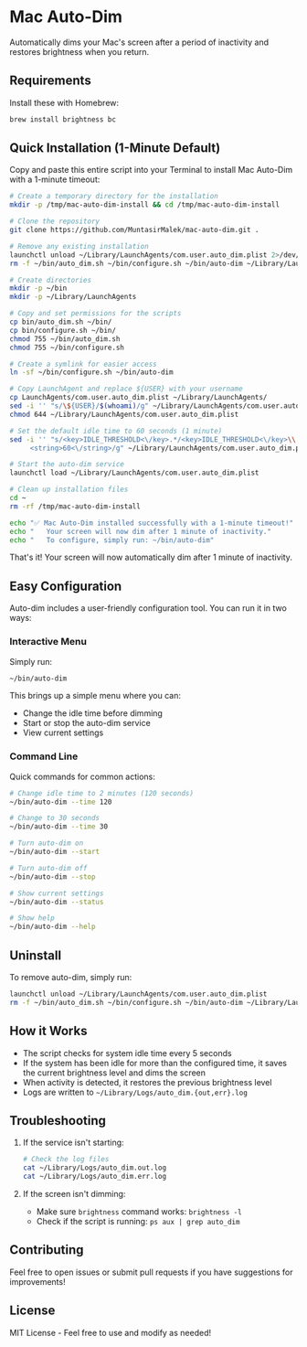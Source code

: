 # Mac Auto-Dim

Automatically dims your Mac's screen after a period of inactivity and restores brightness when you return.

## Requirements

Install these with Homebrew:
```bash
brew install brightness bc
```

## Quick Installation (1-Minute Default)

Copy and paste this entire script into your Terminal to install Mac Auto-Dim with a 1-minute timeout:

```bash
# Create a temporary directory for the installation
mkdir -p /tmp/mac-auto-dim-install && cd /tmp/mac-auto-dim-install

# Clone the repository
git clone https://github.com/MuntasirMalek/mac-auto-dim.git .

# Remove any existing installation
launchctl unload ~/Library/LaunchAgents/com.user.auto_dim.plist 2>/dev/null
rm -f ~/bin/auto_dim.sh ~/bin/configure.sh ~/bin/auto-dim ~/Library/LaunchAgents/com.user.auto_dim.plist ~/.prev_brightness

# Create directories
mkdir -p ~/bin
mkdir -p ~/Library/LaunchAgents

# Copy and set permissions for the scripts
cp bin/auto_dim.sh ~/bin/
cp bin/configure.sh ~/bin/
chmod 755 ~/bin/auto_dim.sh
chmod 755 ~/bin/configure.sh

# Create a symlink for easier access
ln -sf ~/bin/configure.sh ~/bin/auto-dim

# Copy LaunchAgent and replace ${USER} with your username
cp LaunchAgents/com.user.auto_dim.plist ~/Library/LaunchAgents/
sed -i '' "s/\${USER}/$(whoami)/g" ~/Library/LaunchAgents/com.user.auto_dim.plist
chmod 644 ~/Library/LaunchAgents/com.user.auto_dim.plist

# Set the default idle time to 60 seconds (1 minute)
sed -i '' "s/<key>IDLE_THRESHOLD<\/key>.*/<key>IDLE_THRESHOLD<\/key>\\
     <string>60<\/string>/g" ~/Library/LaunchAgents/com.user.auto_dim.plist

# Start the auto-dim service
launchctl load ~/Library/LaunchAgents/com.user.auto_dim.plist

# Clean up installation files
cd ~
rm -rf /tmp/mac-auto-dim-install

echo "✅ Mac Auto-Dim installed successfully with a 1-minute timeout!"
echo "   Your screen will now dim after 1 minute of inactivity."
echo "   To configure, simply run: ~/bin/auto-dim"
```

That's it! Your screen will now automatically dim after 1 minute of inactivity.

## Easy Configuration

Auto-dim includes a user-friendly configuration tool. You can run it in two ways:

### Interactive Menu

Simply run:
```bash
~/bin/auto-dim
```

This brings up a simple menu where you can:
- Change the idle time before dimming
- Start or stop the auto-dim service
- View current settings

### Command Line

Quick commands for common actions:

```bash
# Change idle time to 2 minutes (120 seconds)
~/bin/auto-dim --time 120

# Change to 30 seconds
~/bin/auto-dim --time 30

# Turn auto-dim on
~/bin/auto-dim --start

# Turn auto-dim off
~/bin/auto-dim --stop

# Show current settings
~/bin/auto-dim --status

# Show help
~/bin/auto-dim --help
```

## Uninstall

To remove auto-dim, simply run:
```bash
launchctl unload ~/Library/LaunchAgents/com.user.auto_dim.plist
rm -f ~/bin/auto_dim.sh ~/bin/configure.sh ~/bin/auto-dim ~/Library/LaunchAgents/com.user.auto_dim.plist ~/.prev_brightness
```

## How it Works

- The script checks for system idle time every 5 seconds
- If the system has been idle for more than the configured time, it saves the current brightness level and dims the screen
- When activity is detected, it restores the previous brightness level
- Logs are written to `~/Library/Logs/auto_dim.{out,err}.log`

## Troubleshooting

1. If the service isn't starting:
   ```bash
   # Check the log files
   cat ~/Library/Logs/auto_dim.out.log
   cat ~/Library/Logs/auto_dim.err.log
   ```

2. If the screen isn't dimming:
   - Make sure `brightness` command works: `brightness -l`
   - Check if the script is running: `ps aux | grep auto_dim`

## Contributing

Feel free to open issues or submit pull requests if you have suggestions for improvements!

## License

MIT License - Feel free to use and modify as needed! 